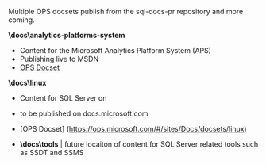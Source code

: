 Multiple OPS docsets publish from the sql-docs-pr repository and more coming.

**\docs\analytics-platforms-system**
- Content for the  Microsoft Analytics Platform System (APS)
- Publishing live to MSDN
- [OPS Docset](https://ops.microsoft.com/#/sites/MSDN.Modern/docsets/analytics-platform-system)

**\docs\linux**
- Content for SQL Server on
- to be published on docs.microsoft.com
- [OPS Docset] (https://ops.microsoft.com/#/sites/Docs/docsets/linux)

- **\docs\tools**                      | future locaiton of content for SQL Server related tools such as SSDT and SSMS
